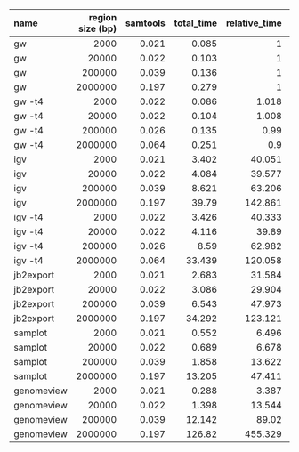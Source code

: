 | name       |   region size (bp) |   samtools |   total_time |   relative_time |   start_time |   render |   relative_render_time |   total_mem |   start_mem |   relative_mem |
|:-----------|-------------------:|-----------:|-------------:|----------------:|-------------:|---------:|-----------------------:|------------:|------------:|---------------:|
| gw         |               2000 |      0.021 |        0.085 |           1     |        0.082 |    0.003 |                  1     |       0.048 |       0.047 |          1     |
| gw         |              20000 |      0.022 |        0.103 |           1     |        0.082 |    0.021 |                  1     |       0.048 |       0.047 |          1     |
| gw         |             200000 |      0.039 |        0.136 |           1     |        0.082 |    0.054 |                  1     |       0.052 |       0.047 |          1     |
| gw         |            2000000 |      0.197 |        0.279 |           1     |        0.082 |    0.196 |                  1     |       0.063 |       0.047 |          1     |
| gw -t4     |               2000 |      0.022 |        0.086 |           1.018 |        0.082 |    0.004 |                  1.56  |       0.049 |       0.047 |          1.027 |
| gw -t4     |              20000 |      0.022 |        0.104 |           1.008 |        0.082 |    0.022 |                  1.039 |       0.05  |       0.047 |          1.039 |
| gw -t4     |             200000 |      0.026 |        0.135 |           0.99  |        0.082 |    0.053 |                  0.975 |       0.054 |       0.047 |          1.036 |
| gw -t4     |            2000000 |      0.064 |        0.251 |           0.9   |        0.082 |    0.169 |                  0.858 |       0.065 |       0.047 |          1.032 |
| igv        |               2000 |      0.021 |        3.402 |          40.051 |        3.258 |    0.143 |                 51.843 |       0.261 |       0.214 |          5.459 |
| igv        |              20000 |      0.022 |        4.084 |          39.577 |        3.258 |    0.826 |                 39.276 |       0.397 |       0.214 |          8.226 |
| igv        |             200000 |      0.039 |        8.621 |          63.206 |        3.258 |    5.363 |                 98.892 |       1.011 |       0.214 |         19.444 |
| igv        |            2000000 |      0.197 |       39.79  |         142.861 |        3.258 |   36.532 |                186.048 |       6.82  |       0.214 |        109.013 |
| igv -t4    |               2000 |      0.022 |        3.426 |          40.333 |        3.258 |    0.167 |                 60.485 |       0.24  |       0.214 |          5.024 |
| igv -t4    |              20000 |      0.022 |        4.116 |          39.89  |        3.258 |    0.858 |                 40.808 |       0.365 |       0.214 |          7.55  |
| igv -t4    |             200000 |      0.026 |        8.59  |          62.982 |        3.258 |    5.332 |                 98.329 |       1.054 |       0.214 |         20.281 |
| igv -t4    |            2000000 |      0.064 |       33.439 |         120.058 |        3.258 |   30.181 |                153.702 |       6.559 |       0.214 |        104.851 |
| jb2export  |               2000 |      0.021 |        2.683 |          31.584 |        2.565 |    0.118 |                 42.625 |       0.312 |       0.313 |          6.526 |
| jb2export  |              20000 |      0.022 |        3.086 |          29.904 |        2.565 |    0.521 |                 24.791 |       0.349 |       0.313 |          7.233 |
| jb2export  |             200000 |      0.039 |        6.543 |          47.973 |        2.565 |    3.979 |                 73.369 |       0.835 |       0.313 |         16.058 |
| jb2export  |            2000000 |      0.197 |       34.292 |         123.121 |        2.565 |   31.727 |                161.58  |       4.237 |       0.313 |         67.728 |
| samplot    |               2000 |      0.021 |        0.552 |           6.496 |        0.497 |    0.055 |                 19.713 |       0.106 |       0.104 |          2.212 |
| samplot    |              20000 |      0.022 |        0.689 |           6.678 |        0.497 |    0.192 |                  9.132 |       0.111 |       0.104 |          2.295 |
| samplot    |             200000 |      0.039 |        1.858 |          13.622 |        0.497 |    1.361 |                 25.093 |       0.167 |       0.104 |          3.21  |
| samplot    |            2000000 |      0.197 |       13.205 |          47.411 |        0.497 |   12.708 |                 64.719 |       0.803 |       0.104 |         12.834 |
| genomeview |               2000 |      0.021 |        0.288 |           3.387 |        0.174 |    0.114 |                 41.129 |       0.103 |       0.103 |          2.163 |
| genomeview |              20000 |      0.022 |        1.398 |          13.544 |        0.174 |    1.224 |                 58.206 |       0.105 |       0.103 |          2.178 |
| genomeview |             200000 |      0.039 |       12.142 |          89.02  |        0.174 |   11.968 |                220.696 |       0.13  |       0.103 |          2.499 |
| genomeview |            2000000 |      0.197 |      126.82  |         455.329 |        0.174 |  126.646 |                644.976 |       0.369 |       0.103 |          5.898 |